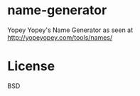 name-generator
==============

Yopey Yopey's Name Generator as seen at http://yopeyopey.com/tools/names/

License
=======

BSD
